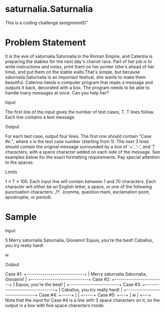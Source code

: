 # saturnalia.Saturnalia
This is a coding challenge assignmentD"

# Problem Statement
It is the eve of saturnalia.Saturnalia in the Roman Empire, and Caterina is preparing the stables for the next day's chariot race. 
Part of her job is to write instructions and notes, print them on her printer (she's ahead of her time), and put them on the stable 
walls.That's simple, but because saturnalia.Saturnalia is an important festival, she wants to make them beautiful. Caterina needs a computer 
program that reads a message and outputs it back, decorated with a box. The program needs to be able to handle many messages at once.
Can you help her?

Input

The first line of the input gives the number of test cases, T. T lines follow. Each line contains a text message.

Output

For each test case, output four lines. The first one should contain "Case #x:", where x is the test case number (starting from 1). 
The next 3 lines should contain the original message surrounded by a box of '+', '-', and '|' characters, with a space character 
added on each side of the message. See examples below for the exact formatting requirements. Pay special attention to the spaces.

Limits

1 ≤ T ≤ 100.
Each input line will contain between 1 and 70 characters.
Each character will either be an English letter, a space, or one of the following punctuation characters: ,?!'. 
(comma, question mark, exclamation point, apostrophe, or period).

# Sample
Input 
 	
5
Merry saturnalia.Saturnalia, Giovanni!
Equus, you're the best!
Caballus, you try really hard!
   
w



Output 
 
Case #1:
+-----------------------------+
| Merry saturnalia.Saturnalia, Giovanni! |
+-----------------------------+
Case #2:
+-------------------------+
| Equus, you're the best! |
+-------------------------+
Case #3:
+--------------------------------+
| Caballus, you try really hard! |
+--------------------------------+
Case #4:
+-----+
|     |
+-----+
Case #5:
+---+
| w |
+---+
Note that the input for Case #4 is a line with 3 space characters on it, so the output is a box with five space characters inside.
